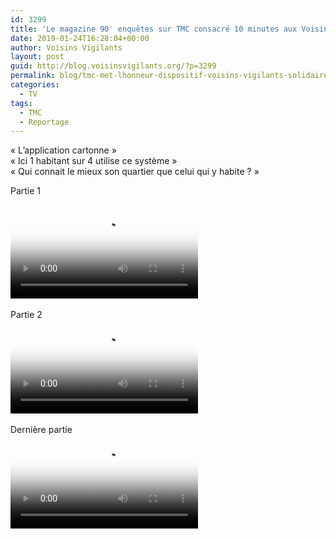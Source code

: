 ```yaml
---
id: 3299  
title: 'Le magazine 90′ enquêtes sur TMC consacré 10 minutes aux Voisins Vigilants et Solidaires'  
date: 2019-01-24T16:28:04+00:00  
author: Voisins Vigilants  
layout: post  
guid: http://blog.voisinsvigilants.org/?p=3299  
permalink: blog/tmc-met-lhonneur-dispositif-voisins-vigilants-solidaires-lapplication-cartonne/  
categories:
  - TV  
tags:
  - TMC
  - Reportage  
---
```

« L’application cartonne »  
« Ici 1 habitant sur 4 utilise ce système »  
« Qui connait le mieux son quartier que celui qui y habite ? »  

Partie 1
<div class="videocontent"> 
<video
    id="tmc-90-enquete-ep1"
    class="video-js video-vv vjs-big-play-centered"    
    responsive="true"
    controls
    preload="auto"
    poster="./../../images/2019/01/90_enquetes_ep1.jpg"
    data-setup="{}"
  >
    <source src="./../../images/2019/01/90min_enquetes_ep1.mp4" type="video/mp4" />    
  </video>
</div>
<br>
Partie 2
<div class="videocontent"> 
<video
    id="tmc-90-enquete-ep2"
    class="video-js video-vv vjs-big-play-centered"
    controls
    preload="auto"    
    responsive="true"
    poster="./../../images/2019/01/90_enquetes_ep2.jpg"
    data-setup="{}"
  >
    <source src="./../../images/2019/01/90min_enquetes_ep2.mp4" type="video/mp4" />    
  </video> 
</div>
<br>
Dernière partie
<div class="videocontent">
<video
    id="tmc-90-enquete-ep3"
    class="video-js video-vv vjs-big-play-centered"
    controls
    preload="auto"    
    responsive="true"
    poster="./../../images/2019/01/90_enquetes_ep3.jpg"
    data-setup="{}"
  >
    <source src="./../../images/2019/01/90min_enquetes_ep3.mp4" type="video/mp4" />    
  </video> 
</div>  

